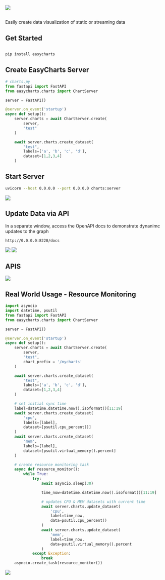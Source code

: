 ![](images/logo.png)

##

Easily create data visualization of static or streaming data


## Get Started

```python

pip install easycharts

```

## Create EasyCharts Server

```python
# charts.py
from fastapi import FastAPI
from easycharts.charts import ChartServer

server = FastAPI()

@server.on_event('startup')
async def setup():
    server.charts = await ChartServer.create(
        server,
        "test"
    )

    await server.charts.create_dataset(
        "test",
        labels=['a', 'b', 'c', 'd'],
        dataset=[1,2,3,4]
    )
```
## Start Server

```bash
uvicorn --host 0.0.0.0 --port 0.0.0.0 charts:server

```

![](images/get-started-test.png)

## Update Data via API

In a separate window, access the OpenAPI docs to demonstrate dynanimc updates to the graph

```
http://0.0.0.0:8220/docs
```

![](images/get-started-update.png) ![](images/get-started-test-1.png)


## APIS

![](images/get-started-apis.png)

## Real World Usage - Resource Monitoring


```python
import asyncio
import datetime, psutil
from fastapi import FastAPI
from easycharts.charts import ChartServer

server = FastAPI()

@server.on_event('startup')
async def setup():
    server.charts = await ChartServer.create(
        server,
        "test",
        chart_prefix = '/mycharts'
    )

    await server.charts.create_dataset(
        "test",
        labels=['a', 'b', 'c', 'd'],
        dataset=[1,2,3,4]
    )

    # set initial sync time
    label=datetime.datetime.now().isoformat()[11:19]
    await server.charts.create_dataset(
        'cpu',
        labels=[label],
        dataset=[psutil.cpu_percent()]
    )
    await server.charts.create_dataset(
        'mem',
        labels=[label],
        dataset=[psutil.virtual_memory().percent]
    )

    # create resource monitoring task 
    async def resource_monitor():
        while True:
            try:
                await asyncio.sleep(30)

                time_now=datetime.datetime.now().isoformat()[11:19]

                # updates CPU & MEM datasets with current time
                await server.charts.update_dataset(
                    'cpu',
                    label=time_now,
                    data=psutil.cpu_percent()
                )
                await server.charts.update_dataset(
                    'mem',
                    label=time_now,
                    data=psutil.virtual_memory().percent
                )
            except Exception:
                break
    asyncio.create_task(resource_monitor())
```

![](images/resource-mon.png)